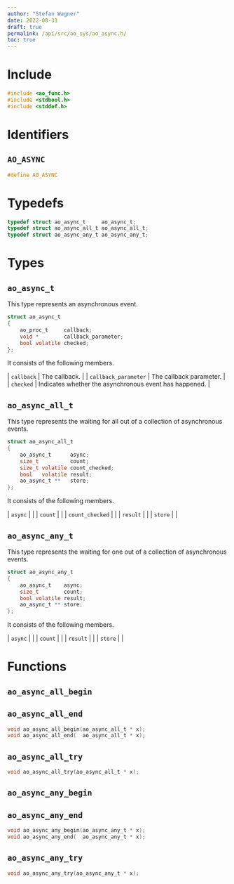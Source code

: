 ```yaml
---
author: "Stefan Wagner"
date: 2022-08-31
draft: true
permalink: /api/src/ao_sys/ao_async.h/
toc: true
---
```


# Include

```c
#include <ao_func.h>
#include <stdbool.h>
#include <stddef.h>
```

# Identifiers

## `AO_ASYNC`

```c
#define AO_ASYNC
```

# Typedefs

```c
typedef struct ao_async_t     ao_async_t;
typedef struct ao_async_all_t ao_async_all_t;
typedef struct ao_async_any_t ao_async_any_t;
```

# Types

## `ao_async_t`

This type represents an asynchronous event.

```c
struct ao_async_t
{
    ao_proc_t     callback;
    void *        callback_parameter;
    bool volatile checked;
};
```

It consists of the following members.

| `callback` | The callback. |
| `callback_parameter` | The callback parameter. |
| `checked` | Indicates whether the asynchronous event has happened. |

## `ao_async_all_t`

This type represents the waiting for all out of a collection of asynchronous events.

```c
struct ao_async_all_t
{
    ao_async_t      async;
    size_t          count;
    size_t volatile count_checked;
    bool   volatile result;
    ao_async_t **   store;
};
```

It consists of the following members.

| `async` | |
| `count` | |
| `count_checked` | |
| `result` | |
| `store` | |

## `ao_async_any_t`

This type represents the waiting for one out of a collection of asynchronous events.

```c
struct ao_async_any_t
{
    ao_async_t    async;
    size_t        count;
    bool volatile result;
    ao_async_t ** store;
};
```

It consists of the following members.

| `async` | |
| `count` | |
| `result` | |
| `store` | |

# Functions

## `ao_async_all_begin`
## `ao_async_all_end`

```c
void ao_async_all_begin(ao_async_all_t * x);
void ao_async_all_end(  ao_async_all_t * x);
```

## `ao_async_all_try`

```c
void ao_async_all_try(ao_async_all_t * x);
```

## `ao_async_any_begin`
## `ao_async_any_end`

```c
void ao_async_any_begin(ao_async_any_t * x);
void ao_async_any_end(  ao_async_any_t * x);
```

## `ao_async_any_try`

```c
void ao_async_any_try(ao_async_any_t * x);
```
